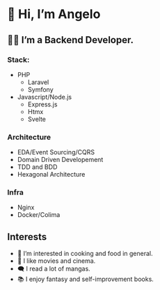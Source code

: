 # 👋 **Hi, I’m Angelo**

## 👨‍💻 I’m a Backend Developer.
### Stack:
* PHP
  * Laravel
  * Symfony 
* Javascript/Node.js
  * Express.js
  * Htmx
  * Svelte

### Architecture
* EDA/Event Sourcing/CQRS
* Domain Driven Developement
* TDD and BDD
* Hexagonal Architecture

### Infra
* Nginx
* Docker/Colima

## Interests
* 🥘 I’m interested in cooking and food in general.
* 🎥 I like movies and cinema.
* 🗨 I read a lot of mangas.
* 📚 I enjoy fantasy and self-improvement books.

<!---
AngeloAdd/AngeloAdd is a ✨ special ✨ repository because its `README.md` (this file) appears on your GitHub profile.
You can click the Preview link to take a look at your changes.
--->
